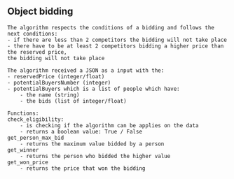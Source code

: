 ## Object bidding

    The algorithm respects the conditions of a bidding and follows the next conditions:
    - if there are less than 2 competitors the bidding will not take place
    - there have to be at least 2 competitors bidding a higher price than the reserved price, 
    the bidding will not take place 
    
    The algorithm received a JSON as a input with the:
    - reservedPrice (integer/float)
    - potentialBuyersNumber (integer)
    - potentialBuyers which is a list of people which have:
        - the name (string)
        - the bids (list of integer/float)
        
    Functions:
    check_eligibility:
        - is checking if the algorithm can be applies on the data
        - returns a boolean value: True / False
    get_person_max_bid
        - returns the maximum value bidded by a person
    get_winner
        - returns the person who bidded the higher value
    get_won_price
        - returns the price that won the bidding
